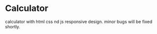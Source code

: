 # Calculator
calculator with html css nd js
responsive design.
minor bugs will be fixed shortly.



